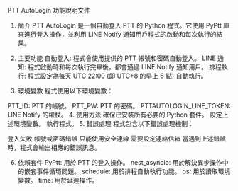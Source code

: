 PTT AutoLogin 功能說明文件
1. 簡介
PTT AutoLogin 是一個自動登入 PTT 的 Python 程式。它使用 PyPtt 庫來進行登入操作，並利用 LINE Notify 通知用戶程式的啟動和每次執行的結果。

2. 主要功能
自動登入: 程式會使用提供的 PTT 帳號和密碼自動登入。
LINE 通知: 程式啟動時和每次執行完畢後，都會通過 LINE Notify 通知用戶。
排程執行: 程式設定為每天 UTC 22:00 (即 UTC+8 的早上 6 點) 自動執行。
3. 環境變數
程式使用以下環境變數：

PTT_ID: PTT 的帳號。
PTT_PW: PTT 的密碼。
PTTAUTOLOGIN_LINE_TOKEN: LINE Notify 的權杖。
4. 使用方法
確保已安裝所有必要的 Python 套件。
設定上述環境變數。
執行程式。
5. 錯誤處理
程式包含以下錯誤處理機制：

登入失敗
帳號或密碼錯誤
只能使用安全連線
需要設定連絡信箱
當遇到上述錯誤時，程式會輸出相應的錯誤訊息。

6. 依賴套件
PyPtt: 用於 PTT 的登入操作。
nest_asyncio: 用於解決異步操作中的嵌套事件循環問題。
schedule: 用於排程自動執行功能。
os: 用於讀取環境變數。
time: 用於延遲操作。